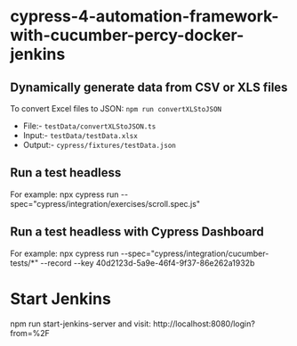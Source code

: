 # cypress-4-automation-framework-with-cucumber-percy-docker-jenkins

## Dynamically generate data from CSV or XLS files

To convert Excel files to JSON: `npm run convertXLStoJSON`

- File:- `testData/convertXLStoJSON.ts`
- Input:- `testData/testData.xlsx`
- Output:- `cypress/fixtures/testData.json`

## Run a test headless

For example:
npx cypress run --spec="cypress/integration/exercises/scroll.spec.js"

## Run a test headless with Cypress Dashboard

For example:
npx cypress run --spec="cypress/integration/cucumber-tests/\*" --record --key 40d2123d-5a9e-46f4-9f37-86e262a1932b

# Start Jenkins

npm run start-jenkins-server
and visit: http://localhost:8080/login?from=%2F
